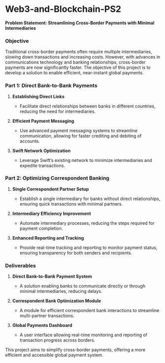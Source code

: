 # Web3-and-Blockchain-PS2

**Problem Statement: Streamlining Cross-Border Payments with Minimal Intermediaries**

### Objective
Traditional cross-border payments often require multiple intermediaries, slowing down transactions and increasing costs. However, with advances in communications technology and banking relationships, cross-border payments are now significantly faster. The objective of this project is to develop a solution to enable efficient, near-instant global payments.

### Part 1: Direct Bank-to-Bank Payments

1. **Establishing Direct Links**  
   - Facilitate direct relationships between banks in different countries, reducing the need for intermediaries.

2. **Efficient Payment Messaging**  
   - Use advanced payment messaging systems to streamline communication, allowing for faster crediting and debiting of accounts.

3. **Swift Network Optimization**  
   - Leverage Swift’s existing network to minimize intermediaries and expedite transactions.

### Part 2: Optimizing Correspondent Banking

1. **Single Correspondent Partner Setup**  
   - Establish a single intermediary for banks without direct relationships, ensuring quick transactions with minimal partners.

2. **Intermediary Efficiency Improvement**  
   - Automate intermediary processes, reducing the steps required for payment completion.

3. **Enhanced Reporting and Tracking**  
   - Provide real-time tracking and reporting to monitor payment status, ensuring transparency for both senders and recipients.

### Deliverables

1. **Direct Bank-to-Bank Payment System**  
   - A solution enabling banks to communicate directly or through minimal intermediaries, reducing delays.

2. **Correspondent Bank Optimization Module**  
   - A module for efficient correspondent bank interactions to streamline multi-partner transactions.

3. **Global Payments Dashboard**  
   - A user interface allowing real-time monitoring and reporting of transaction progress across borders.

This project aims to simplify cross-border payments, offering a more efficient and accessible global payment system.
